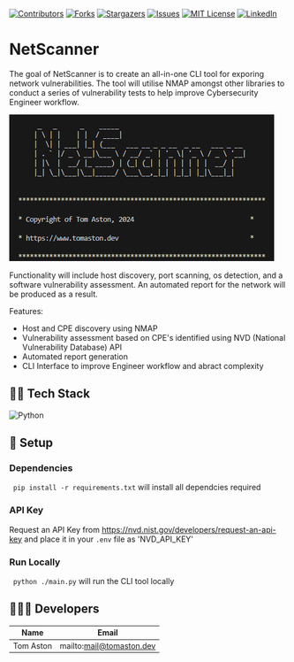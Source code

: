 [![Contributors][contributors-shield]][contributors-url]
[![Forks][forks-shield]][forks-url]
[![Stargazers][stars-shield]][stars-url]
[![Issues][issues-shield]][issues-url]
[![MIT License][license-shield]][license-url]
[![LinkedIn][linkedin-shield]][linkedin-url]

# NetScanner

The goal of NetScanner is to create an all-in-one CLI tool for exporing network vulnerabilities. The tool will utilise NMAP amongst other libraries to conduct a series of vulnerability tests to help improve Cybersecurity Engineer workflow.

![cli](./images/cli.png)

Functionality will include host discovery, port scanning, os detection, and a software vulnerability assessment. An automated report for the network will be produced as a result.

Features:
- Host and CPE discovery using NMAP
- Vulnerability assessment based on CPE's identified using NVD (National Vulnerability Database) API
- Automated report generation
- CLI Interface to improve Engineer workflow and abract complexity

## 🧑‍💻 Tech Stack

![Python]

## 🔧 Setup

### Dependencies
``` pip install -r requirements.txt``` will install all dependcies required

### API Key
Request an API Key from https://nvd.nist.gov/developers/request-an-api-key and place it in your ```.env``` file as 'NVD_API_KEY'

### Run Locally
``` python ./main.py``` will run the CLI tool locally

## 🧑‍🤝‍🧑 Developers 

| Name           | Email                      |
| -------------- | -------------------------- |
| Tom Aston      | mailto:mail@tomaston.dev     |

<!-- MARKDOWN LINKS & IMAGES -->
<!-- https://www.markdownguide.org/basic-syntax/#reference-style-links -->
[contributors-shield]: https://img.shields.io/github/contributors/TomAston1996/net-scanner.svg?style=for-the-badge
[contributors-url]: https://github.com/TomAston1996/net-scanner/graphs/contributors
[forks-shield]: https://img.shields.io/github/forks/TomAston1996/net-scanner.svg?style=for-the-badge
[forks-url]: https://github.com/TomAston1996/net-scanner/network/members
[stars-shield]: https://img.shields.io/github/stars/TomAston1996/net-scanner.svg?style=for-the-badge
[stars-url]: https://github.com/TomAston1996/net-scanner/stargazers
[issues-shield]: https://img.shields.io/github/issues/TomAston1996/net-scanner.svg?style=for-the-badge
[issues-url]: https://github.com/TomAston1996/net-scanner/issues
[license-shield]: https://img.shields.io/github/license/TomAston1996/net-scanner.svg?style=for-the-badge
[license-url]: https://github.com/TomAston1996/net-scanner/blob/master/LICENSE.txt
[linkedin-shield]: https://img.shields.io/badge/-LinkedIn-black.svg?style=for-the-badge&logo=linkedin&colorB=555
[linkedin-url]: https://linkedin.com/in/tomaston96
[React.js]: https://img.shields.io/badge/React-20232A?style=for-the-badge&logo=react&logoColor=61DAFB
[React-url]: https://reactjs.org/
[TypeScript]: https://img.shields.io/badge/typescript-%23007ACC.svg?style=for-the-badge&logo=typescript&logoColor=white
[Redux]: https://img.shields.io/badge/redux-%23593d88.svg?style=for-the-badge&logo=redux&logoColor=white
[Chart.js]: https://img.shields.io/badge/chart.js-F5788D.svg?style=for-the-badge&logo=chart.js&logoColor=white
[Bootstrap]: https://img.shields.io/badge/bootstrap-%238511FA.svg?style=for-the-badge&logo=bootstrap&logoColor=white
[NodeJS]: https://img.shields.io/badge/node.js-6DA55F?style=for-the-badge&logo=node.js&logoColor=white
[Python]: https://img.shields.io/badge/python-3670A0?style=for-the-badge&logo=python&logoColor=ffdd54
